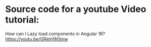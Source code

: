 # Source code for a youtube Video tutorial: 
How can I Lazy load components in Angular 18?
https://youtu.be/GRelnf8Gtnw
